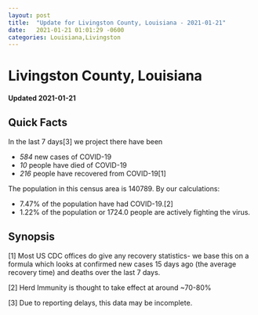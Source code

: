 ```yaml
---
layout: post
title:  "Update for Livingston County, Louisiana - 2021-01-21"
date:   2021-01-21 01:01:29 -0600
categories: Louisiana,Livingston
---
```


# Livingston County, Louisiana
#### Updated 2021-01-21

## Quick Facts

In the last 7 days[3] we project there have been
- *584* new cases of COVID-19
- *10* people have died of COVID-19
- *216* people have recovered from COVID-19[1]

The population in this census area is 140789. By our calculations:
- 7.47% of the population have had COVID-19.[2]
- 1.22% of the population or 1724.0 people are actively fighting the virus.

## Synopsis




[1] Most US CDC offices do give any recovery statistics- we base this on a formula which looks at confirmed new cases
15 days ago (the average recovery time) and deaths over the last 7 days.

[2] Herd Immunity is thought to take effect at around ~70-80%

[3] Due to reporting delays, this data may be incomplete.
 
    